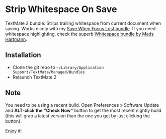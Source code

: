 # Strip Whitespace On Save

TextMate 2 bundle: Strips trailing whitespace from current document when saving. Works nicely with my [Save When Focus Lost bundle](/bomberstudios/Autosave,tmbundle). If you need whitespace highlighting, check the superb [Whitespace bundle by Mads Hartmann](http://mads379.github.com/posts/whitespace-tmbundle).

## Installation

- Clone the git repo to  `~/Library/Application Support/TextMate/Managed/Bundles`
- Relaunch TextMate 2

## Note

You need to be using a recent build. Open Preferences » Software Update and **ALT-click the "Check Now"** button to get the most recent nightly build (this will grab a latest version than the one you get by just clicking the button).


Enjoy it!
